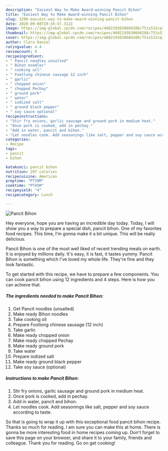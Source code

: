 ```yaml
---
description: "Easiest Way to Make Award-winning Pancit Bihon"
title: "Easiest Way to Make Award-winning Pancit Bihon"
slug: 3296-easiest-way-to-make-award-winning-pancit-bihon
date: 2020-09-08T19:34:57.312Z
image: https://img-global.cpcdn.com/recipes/4602193838604288/751x532cq70/pancit-bihon-recipe-main-photo.jpg
thumbnail: https://img-global.cpcdn.com/recipes/4602193838604288/751x532cq70/pancit-bihon-recipe-main-photo.jpg
cover: https://img-global.cpcdn.com/recipes/4602193838604288/751x532cq70/pancit-bihon-recipe-main-photo.jpg
author: Clara Daniel
ratingvalue: 4.4
reviewcount: 8
recipeingredient:
- " Pancit noodles unsalted"
- " Bihon noodles"
- " cooking oil"
- " Footlong chinese sausage 12 inch"
- " garlic"
- " chopped onion"
- " chopped Pechay"
- " ground pork"
- " water"
- " iodized salt"
- " ground black pepper"
- " soy sauce optional"
recipeinstructions:
- "Stir fry onions, garlic sausage and ground pork in medium heat."
- "Once pork is cooked, add in pechay."
- "Add in water, pancit and bihon."
- "Let noodles cook. Add seasonings like salt, pepper and soy sauce according to taste."
categories:
- Recipe
tags:
- pancit
- bihon

katakunci: pancit bihon 
nutrition: 297 calories
recipecuisine: American
preptime: "PT39M"
cooktime: "PT45M"
recipeyield: "4"
recipecategory: Lunch

---
```



![Pancit Bihon](https://img-global.cpcdn.com/recipes/4602193838604288/751x532cq70/pancit-bihon-recipe-main-photo.jpg)

Hey everyone, hope you are having an incredible day today. Today, I will show you a way to prepare a special dish, pancit bihon. One of my favorites food recipes. This time, I'm gonna make it a bit unique. This will be really delicious.

Pancit Bihon is one of the most well liked of recent trending meals on earth. It is enjoyed by millions daily. It's easy, it is fast, it tastes yummy. Pancit Bihon is something which I've loved my whole life. They're fine and they look fantastic.




To get started with this recipe, we have to prepare a few components. You can cook pancit bihon using 12 ingredients and 4 steps. Here is how you can achieve that.

<!--inarticleads1-->

##### The ingredients needed to make Pancit Bihon:

1. Get  Pancit noodles (unsalted)
1. Make ready  Bihon noodles
1. Take  cooking oil
1. Prepare  Footlong chinese sausage (12 inch)
1. Take  garlic
1. Make ready  chopped onion
1. Make ready  chopped Pechay
1. Make ready  ground pork
1. Take  water
1. Prepare  iodized salt
1. Make ready  ground black pepper
1. Take  soy sauce (optional)




<!--inarticleads2-->

##### Instructions to make Pancit Bihon:

1. Stir fry onions, garlic sausage and ground pork in medium heat.
1. Once pork is cooked, add in pechay.
1. Add in water, pancit and bihon.
1. Let noodles cook. Add seasonings like salt, pepper and soy sauce according to taste.




So that is going to wrap it up with this exceptional food pancit bihon recipe. Thanks so much for reading. I am sure you can make this at home. There is gonna be more interesting food in home recipes coming up. Don't forget to save this page on your browser, and share it to your family, friends and colleague. Thank you for reading. Go on get cooking!
